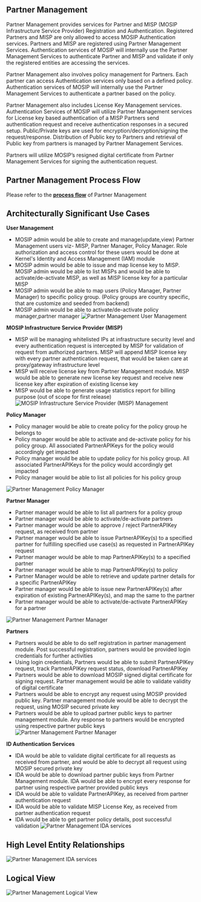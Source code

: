 ## Partner Management
Partner Management provides services for Partner and MISP (MOSIP Infrastructure Service Provider) Registration and Authentication. Registered Partners and MISP are only allowed to access MOSIP Authentication services. Partners and MISP are registered using Partner Management Services.  Authentication services of MOSIP will internally use the Partner Management Services to authenticate Partner and MISP and validate if only the registered entities are accessing the services.

Partner Management also involves policy management for Partners. Each partner can access Authentication services only based on a defined policy. Authentication services of MOSIP will internally use the Partner Management Services to authenticate a partner based on the policy.

Partner Management also includes License Key Management services. Authentication Services of MOSIP will utilize Partner Management services for License key based authentication of a MISP Partners send authentication request and receive authentication responses in a secured setup. Public/Private keys are used for encryption/decryption/signing the request/response. Distribution of Public key to Partners and retrieval of Public key from partners is managed by Partner Management Services. 

Partners will utilize MOSIP’s resigned digital certificate from Partner Management Services for signing the authentication request.

## Partner Management Process Flow
Please refer to the [**process flow**](Process-view#id-authentication) of Partner Management

## Architecturally Significant Use Cases
**User Management**
* MOSIP admin would be able to create and manage(update,view) Partner Management users viz- MISP, Partner Manager, Policy Manager. Role authorization and access control for these users would be done at Kernel's Identity and Access Management (IAM) module
* MOSIP admin would be able to issue and map license key to MISP. MOSIP admin would be able to list MISPs and would be able to activate/de-activate MISP, as well as MISP license key for a particular MISP
* MOSIP admin would be able to map users (Policy Manager, Partner Manager) to specific policy group. (Policy groups are country specific, that are customize and seeded from backend)
* MOSIP admin would be able to activate/de-activate policy manager,partner manager
![Partner Management User Management](_images/arch_diagrams/PartnerManagement_User_Mgmt.png)

**MOSIP Infrastructure Service Provider (MISP)**
* MISP will be managing whitelisted IPs at infrastructure security level and every authentication request is intercepted by MISP for validation of request from authorized partners. MISP will append MISP license key with every partner authentication request, that would be taken care at proxy/gateway infrastructure level
* MISP will receive license key from Partner Management module. MISP would be able to generate new license key request and receive new license key after expiration of existing license key
* MISP would be able to generate usage statistics report for billing purpose (out of scope for first release)
![MOSIP Infrastructure Service Provider (MISP) Management](_images/arch_diagrams/PartnerManagement_MISP.png)

**Policy Manager**
* Policy manager would be able to create policy for the policy group he belongs to
* Policy manager would be able to activate and de-activate policy for his policy group. All associated PartnerAPIKeys for the policy would accordingly get impacted
* Policy manager would be able to update policy for his policy group. All associated PartnerAPIKeys for the policy would accordingly get impacted
* Policy manager would be able to list all policies for his policy group

![Partner Management Policy Manager](_images/arch_diagrams/PartnerManagement_PolicyManager.png)

**Partner Manager**
*  Partner manager would be able to list all partners for a policy group
*  Partner manager would be able to activate/de-activate partners
*  Partner manager would be able to approve / reject PartnerAPIKey request, as received from partner
*  Partner manager would be able to issue PartnerAPIKey(s) to a specified partner for fulfilling specified use case(s) as requested in PartnerAPIKey request 
*  Partner manager would be able to map PartnerAPIKey(s) to a specified partner
*  Partner manager would be able to map PartnerAPIKey(s) to policy
*  Partner Manager would be able to retrieve and update partner details for a specific PartnerAPIKey
*  Partner manager would be able to issue new PartnerAPIKey(s) after expiration of existing PartnerAPIKey(s), and map the same to the partner
*  Partner manager would be able to activate/de-activate PartnerAPIKey for a partner

![Partner Management Partner Manager](_images/arch_diagrams/PartnerManagement_PartnerManager.png)

**Partners**
*  Partners would be able to do self registration in partner management module. Post successful registration, partners would be provided login credentials for further activities
*  Using login credentials, Partners would be able to submit PartnerAPIKey request, track PartnerAPIKey request status, download PartnerAPIKey
*  Partners would be able to download MOSIP signed digital certificate for signing request. Partner management would be able to validate validity of digital certificate
*  Partners would be able to encrypt any request using MOSIP provided public key. Partner management module would be able to decrypt the request, using MOSIP secured private key
*  Partners would be able to upload partner public keys to partner management module. Any response to partners would be encrypted using respective partner public keys
![Partner Management Partner Manager](_images/arch_diagrams/PartnerManagement_Partners.png)

**ID Authentication Services**
* IDA would be able to validate digital certificate for all requests as received from partner, and would be able to decrypt all request using MOSIP secured private key
* IDA would be able to download partner public keys from Partner Management module. IDA would be able to encrypt every response for partner using respective partner provided public keys
* IDA would be able to validate PartnerAPIKey, as received from partner authentication request
* IDA would be able to validate MISP License Key, as received from partner authentication request
* IDA would be able to get partner policy details, post successful validation
![Partner Management IDA services](_images/arch_diagrams/PartnerManagement_IDA_Services.png)

## High Level Entity Relationships
![Partner Management IDA services](_images/arch_diagrams/PartnerManagement_Entity_Relations.png)

## Logical View
![Partner Management Logical View](_images/arch_diagrams/PartnerManagement_Logical_Diagram.png)


